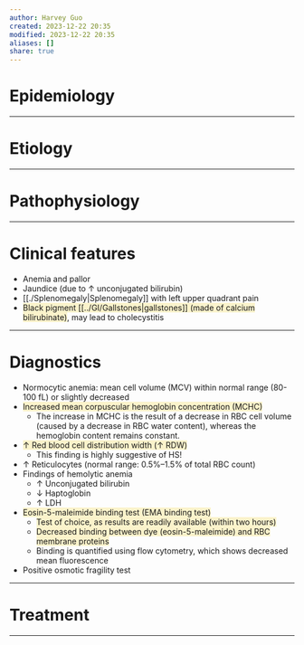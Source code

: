 ```yaml
---
author: Harvey Guo
created: 2023-12-22 20:35
modified: 2023-12-22 20:35
aliases: []
share: true
---
```

# Epidemiology


---
# Etiology


---
# Pathophysiology


---
# Clinical features
- Anemia and pallor
- Jaundice (due to ↑ unconjugated bilirubin)
- [[./Splenomegaly|Splenomegaly]] with left upper quadrant pain
- <span style="background:rgba(240, 200, 0, 0.2)">Black pigment [[../GI/Gallstones|gallstones]] (made of calcium bilirubinate)</span>, may lead to cholecystitis

---
# Diagnostics
- Normocytic anemia: mean cell volume (MCV) within normal range (80-100 fL) or slightly decreased
- <span style="background:rgba(240, 200, 0, 0.2)">Increased mean corpuscular hemoglobin concentration (MCHC)</span>
	- The increase in MCHC is the result of a decrease in RBC cell volume (caused by a decrease in RBC water content), whereas the hemoglobin content remains constant.
- <span style="background:rgba(240, 200, 0, 0.2)">↑ Red blood cell distribution width (↑ RDW)</span>
	- This finding is highly suggestive of HS!
- ↑ Reticulocytes (normal range: 0.5%–1.5% of total RBC count)
- Findings of hemolytic anemia
	- ↑ Unconjugated bilirubin
	- ↓ Haptoglobin
	- ↑ LDH
- <span style="background:rgba(240, 200, 0, 0.2)">Eosin-5-maleimide binding test (EMA binding test)</span>
	- <span style="background:rgba(240, 200, 0, 0.2)">Test of choice, as results are readily available (within two hours)</span>
	- <span style="background:rgba(240, 200, 0, 0.2)">Decreased binding between dye (eosin-5-maleimide) and RBC membrane proteins</span>
	- Binding is quantified using flow cytometry, which shows decreased mean fluorescence
- Positive osmotic fragility test

---
# Treatment


---
